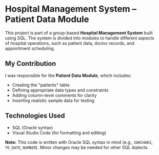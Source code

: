 # Hospital Management System – Patient Data Module

This project is part of a group-based **Hospital Management System** built using SQL. The system is divided into modules to handle different aspects of hospital operations, such as patient data, doctor records, and appointment scheduling.

## My Contribution

I was responsible for the **Patient Data Module**, which includes:

- Creating the "patients" table
- Defining appropriate data types and constraints
- Adding column-level comments for clarity
- Inserting realistic sample data for testing

## Technologies Used

- SQL (Oracle syntax)
- Visual Studio Code (for formatting and editing)

**Note:** This code is written with Oracle SQL syntax in mind (e.g., `VARCHAR2`, `TO_DATE`, `NUMBER`). Minor changes may be needed for other SQL dialects.
